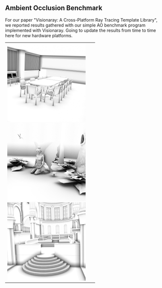 ## Ambient Occlusion Benchmark

For our paper "Visionaray: A Cross-Platform Ray Tracing Template Library", we reported results gathered with our simple AO benchmark program implemented with Visionaray. Going to update the results from time to time here for new hardware platforms.

<table border="0">
  <tr>
    <td width=280>
      <img src="https://github.com/szellmann/szellmann.github.io/blob/master/img/conference_ao.png" alt="Conference Room" width="256" height="256" />
      <img src="https://github.com/szellmann/szellmann.github.io/blob/master/img/fairy_ao.png" alt="Fairy Forest" width="256" height="256" />
      <img src="https://github.com/szellmann/szellmann.github.io/blob/master/img/sibenik_ao.png" alt="Sibenik Cathedral" width="256" height="256" />
    </td>
  </tr>
</table>
